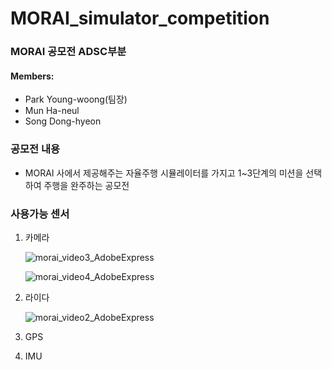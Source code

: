 # MORAI_simulator_competition
### MORAI 공모전 ADSC부분

#### Members:
   - Park Young-woong(팀장) 
   - Mun Ha-neul
   - Song Dong-hyeon

### 공모전 내용
- MORAI 사에서 제공해주는 자율주행 시뮬레이터를 가지고 1~3단계의 미션을 선택하여 주행을 완주하는 공모전

### 사용가능 센서
1. 카메라 
   
   ![morai_video3_AdobeExpress](https://user-images.githubusercontent.com/80820166/173223021-a591191b-6c8c-4dd7-8799-de0a5eb7c94b.gif)
   
   ![morai_video4_AdobeExpress](https://user-images.githubusercontent.com/80820166/173223029-a6574178-1ed7-4dec-99e5-6c5fdb74a2e1.gif)


2. 라이다
   
   ![morai_video2_AdobeExpress](https://user-images.githubusercontent.com/80820166/173223093-f1dc4210-8b0d-448c-8048-3ff98a81a92c.gif)


3. GPS
4. IMU



